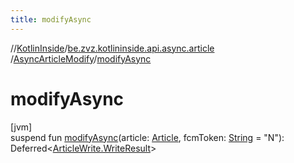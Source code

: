 ```yaml
---
title: modifyAsync
---
```

//[KotlinInside](../../../index.html)/[be.zvz.kotlininside.api.async.article](../index.html)
/[AsyncArticleModify](index.html)/[modifyAsync](modify-async.html)

# modifyAsync

[jvm]\
suspend fun [modifyAsync](modify-async.html)(article: [Article](../../be.zvz.kotlininside.api.type/-article/index.html),
fcmToken: [String](https://kotlinlang.org/api/latest/jvm/stdlib/kotlin/-string/index.html) = "N"):
Deferred<[ArticleWrite.WriteResult](../../be.zvz.kotlininside.api.article/-article-write/-write-result/index.html)>




